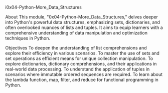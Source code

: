 i0x04-Python-More_Data_Structures

About
This module, "0x04-Python-More_Data_Structures," delves deeper into Python's powerful data structures, 
emphasizing sets, dictionaries, and often overlooked nuances of lists and tuples. 
It aims to equip learners with a comprehensive understanding of data manipulation and optimization techniques in Python.

Objectives
To deepen the understanding of list comprehensions and explore their efficiency in various scenarios.
To master the use of sets and set operations as efficient means for unique collection manipulation.
To explore dictionaries, dictionary comprehensions, and their applications in real-world data processing.
To understand the application of tuples in scenarios where immutable ordered sequences are required.
To learn about the lambda function, map, filter, and reduce for functional programming in Python.
